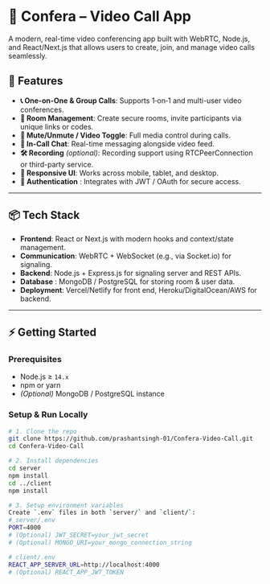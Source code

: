 # 🎥 Confera – Video Call App

A modern, real-time video conferencing app built with WebRTC, Node.js, and React/Next.js that allows users to create, join, and manage video calls seamlessly.

## 🌟 Features

- **📞 One-on-One & Group Calls**: Supports 1‑on‑1 and multi-user video conferences.
- **🔐 Room Management**: Create secure rooms, invite participants via unique links or codes.
- **🎤 Mute/Unmute / Video Toggle**: Full media control during calls.
- **💬 In-Call Chat**: Real-time messaging alongside video feed.
- **🛠️ Recording** *(optional)*: Recording support using RTCPeerConnection or third-party service.
- **📲 Responsive UI**: Works across mobile, tablet, and desktop.
- **🔐 Authentication** : Integrates with JWT / OAuth for secure access.

---

## 📦 Tech Stack

- **Frontend**: React or Next.js with modern hooks and context/state management.
- **Communication**: WebRTC + WebSocket (e.g., via Socket.io) for signaling.
- **Backend**: Node.js + Express.js for signaling server and REST APIs.
- **Database** : MongoDB / PostgreSQL for storing room & user data.
- **Deployment**: Vercel/Netlify for front end, Heroku/DigitalOcean/AWS for backend.

---

## ⚡️ Getting Started

### Prerequisites

- Node.js ≥ `14.x`
- npm or yarn
- *(Optional)* MongoDB / PostgreSQL instance

### Setup & Run Locally

```bash
# 1. Clone the repo
git clone https://github.com/prashantsingh-01/Confera-Video-Call.git
cd Confera-Video-Call

# 2. Install dependencies
cd server
npm install
cd ../client
npm install

# 3. Setup environment variables
Create `.env` files in both `server/` and `client/`:
# server/.env
PORT=4000
# (Optional) JWT_SECRET=your_jwt_secret
# (Optional) MONGO_URI=your_mongo_connection_string

# client/.env
REACT_APP_SERVER_URL=http://localhost:4000
# (Optional) REACT_APP_JWT_TOKEN
